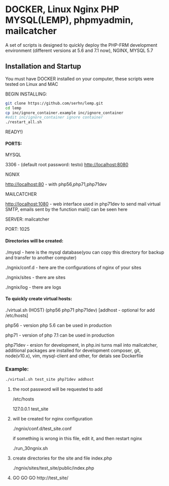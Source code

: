 # DOCKER, Linux Nginx PHP MYSQL(LEMP), phpmyadmin, mailcatcher

A set of scripts is designed to quickly deploy the PHP-FRM development environment (different versions at 5.6 and 7.1 now), NGINX, MYSQL 5.7

## Installation and Startup

You must have DOCKER installed on your computer, these scripts were tested on Linux and MAС


BEGIN INSTALLING:
```sh
git clone https://github.com/serhn/lemp.git
cd lemp
cp inc/ignore_container.example inc/ignore_container
#edit inc/ignore_container ignore container
./restart_all.sh
```
READY!)


#### PORTS:

MYSQL

3306 - (default root password: testo)
<http://localhost:8080> 


NGNIX

<http://localhost:80> - with php56,php71,php71dev


MAILCATCHER

<http://localhost:1080> - web interface used in php71dev to send mail virtual SMTP, emails sent by the function mail() can be seen here


SERVER: mailcatcher 

PORT: 1025


#### Directories will be created:

./mysql - here is the mysql database(you can copy this directory for backup and transfer to another computer)

./ngnix/conf.d - here are the configurations of nginx of your sites

./ngnix/sites - there are sites

./ngnix/log - there are logs


#### To quickly create virtual hosts:

./virtual.sh (HOST) (php56 php71 php71dev) [addhost - optional for add /etc/hosts]


php56 - version php 5.6 can be used in production

php71 - version of php 7.1 can be used in production

php71dev - ersion for development, in php.ini turns mail into mailcatcher, additional packages are installed for development composer, git, node(v10.x), vim, mysql-client and other, for detals see Dockerfile 

### Example:
```sh
./virtual.sh test_site php71dev addhost
```

1. the root password will be requested to add

   /etc/hosts 

   127.0.0.1	test_site


2. will be created for nginx configuration

   ./ngnix/conf.d/test_site.conf

   if something is wrong in this file, edit it, and then restart nginx

   ./run_30ngnix.sh

3. create directories for the site and file index.php

   ./ngnix/sites/test_site/public/index.php

4. GO GO GO http://test_site/
